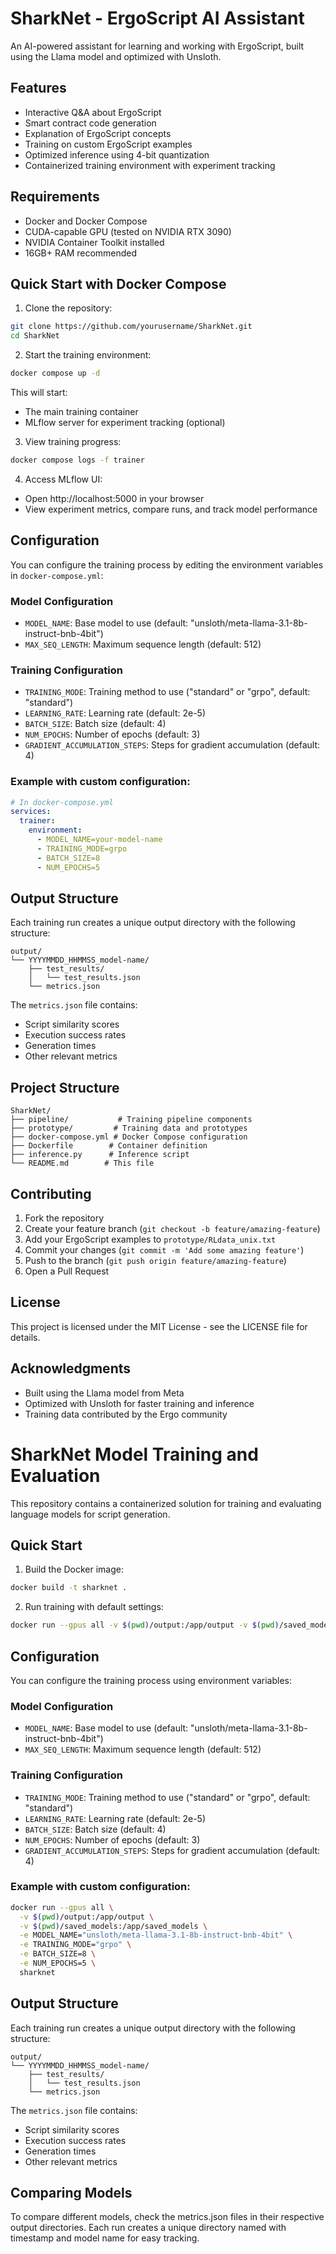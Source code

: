 # SharkNet - ErgoScript AI Assistant

An AI-powered assistant for learning and working with ErgoScript, built using the Llama model and optimized with Unsloth.

## Features

- Interactive Q&A about ErgoScript
- Smart contract code generation
- Explanation of ErgoScript concepts
- Training on custom ErgoScript examples
- Optimized inference using 4-bit quantization
- Containerized training environment with experiment tracking

## Requirements

- Docker and Docker Compose
- CUDA-capable GPU (tested on NVIDIA RTX 3090)
- NVIDIA Container Toolkit installed
- 16GB+ RAM recommended

## Quick Start with Docker Compose

1. Clone the repository:
```bash
git clone https://github.com/yourusername/SharkNet.git
cd SharkNet
```

2. Start the training environment:
```bash
docker compose up -d
```

This will start:
- The main training container
- MLflow server for experiment tracking (optional)

3. View training progress:
```bash
docker compose logs -f trainer
```

4. Access MLflow UI:
- Open http://localhost:5000 in your browser
- View experiment metrics, compare runs, and track model performance

## Configuration

You can configure the training process by editing the environment variables in `docker-compose.yml`:

### Model Configuration
- `MODEL_NAME`: Base model to use (default: "unsloth/meta-llama-3.1-8b-instruct-bnb-4bit")
- `MAX_SEQ_LENGTH`: Maximum sequence length (default: 512)

### Training Configuration
- `TRAINING_MODE`: Training method to use ("standard" or "grpo", default: "standard")
- `LEARNING_RATE`: Learning rate (default: 2e-5)
- `BATCH_SIZE`: Batch size (default: 4)
- `NUM_EPOCHS`: Number of epochs (default: 3)
- `GRADIENT_ACCUMULATION_STEPS`: Steps for gradient accumulation (default: 4)

### Example with custom configuration:
```yaml
# In docker-compose.yml
services:
  trainer:
    environment:
      - MODEL_NAME=your-model-name
      - TRAINING_MODE=grpo
      - BATCH_SIZE=8
      - NUM_EPOCHS=5
```

## Output Structure

Each training run creates a unique output directory with the following structure:
```
output/
└── YYYYMMDD_HHMMSS_model-name/
    ├── test_results/
    │   └── test_results.json
    └── metrics.json
```

The `metrics.json` file contains:
- Script similarity scores
- Execution success rates
- Generation times
- Other relevant metrics

## Project Structure

```
SharkNet/
├── pipeline/           # Training pipeline components
├── prototype/         # Training data and prototypes
├── docker-compose.yml # Docker Compose configuration
├── Dockerfile        # Container definition
├── inference.py      # Inference script
└── README.md        # This file
```

## Contributing

1. Fork the repository
2. Create your feature branch (`git checkout -b feature/amazing-feature`)
3. Add your ErgoScript examples to `prototype/RLdata_unix.txt`
4. Commit your changes (`git commit -m 'Add some amazing feature'`)
5. Push to the branch (`git push origin feature/amazing-feature`)
6. Open a Pull Request

## License

This project is licensed under the MIT License - see the LICENSE file for details.

## Acknowledgments

- Built using the Llama model from Meta
- Optimized with Unsloth for faster training and inference
- Training data contributed by the Ergo community

# SharkNet Model Training and Evaluation

This repository contains a containerized solution for training and evaluating language models for script generation.

## Quick Start

1. Build the Docker image:
```bash
docker build -t sharknet .
```

2. Run training with default settings:
```bash
docker run --gpus all -v $(pwd)/output:/app/output -v $(pwd)/saved_models:/app/saved_models sharknet
```

## Configuration

You can configure the training process using environment variables:

### Model Configuration
- `MODEL_NAME`: Base model to use (default: "unsloth/meta-llama-3.1-8b-instruct-bnb-4bit")
- `MAX_SEQ_LENGTH`: Maximum sequence length (default: 512)

### Training Configuration
- `TRAINING_MODE`: Training method to use ("standard" or "grpo", default: "standard")
- `LEARNING_RATE`: Learning rate (default: 2e-5)
- `BATCH_SIZE`: Batch size (default: 4)
- `NUM_EPOCHS`: Number of epochs (default: 3)
- `GRADIENT_ACCUMULATION_STEPS`: Steps for gradient accumulation (default: 4)

### Example with custom configuration:
```bash
docker run --gpus all \
  -v $(pwd)/output:/app/output \
  -v $(pwd)/saved_models:/app/saved_models \
  -e MODEL_NAME="unsloth/meta-llama-3.1-8b-instruct-bnb-4bit" \
  -e TRAINING_MODE="grpo" \
  -e BATCH_SIZE=8 \
  -e NUM_EPOCHS=5 \
  sharknet
```

## Output Structure

Each training run creates a unique output directory with the following structure:
```
output/
└── YYYYMMDD_HHMMSS_model-name/
    ├── test_results/
    │   └── test_results.json
    └── metrics.json
```

The `metrics.json` file contains:
- Script similarity scores
- Execution success rates
- Generation times
- Other relevant metrics

## Comparing Models

To compare different models, check the metrics.json files in their respective output directories. Each run creates a unique directory named with timestamp and model name for easy tracking.
